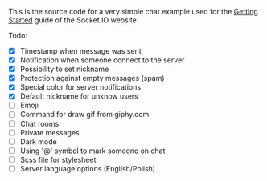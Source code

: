 This is the source code for a very simple chat example used for
the [Getting Started](http://socket.io/get-started/chat/) guide
of the Socket.IO website.


Todo:
- [x] Timestamp when message was sent
- [x] Notification when someone connect to the server
- [x] Possibility to set nickname
- [x] Protection against empty messages (spam)
- [x] Special color for server notifications
- [x] Default nickname for unknow users
- [ ] Emoji
- [ ] Command for draw gif from giphy.com
- [ ] Chat rooms
- [ ] Private messages
- [ ] Dark mode
- [ ] Using '@' symbol to mark someone on chat
- [ ] Scss file for stylesheet
- [ ] Server language options (English/Polish)
